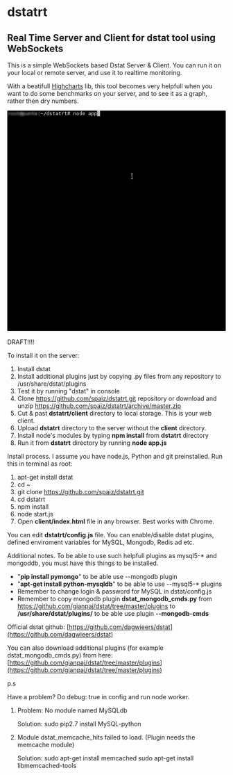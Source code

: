 # dstatrt
## Real Time Server and Client for dstat tool using WebSockets
This is a simple WebSockets based Dstat Server & Client. You can run it on your local or remote server, and use it to realtime monitoring.

With a beatifull [Highcharts](http://www.highcharts.com/) lib, this tool becomes very helpfull when you want to do some benchmarks on your server, and to see it as a graph, rather then dry numbers.

![demo](screenshots/1.gif)

DRAFT!!!!

To install it on the server:

1. Install dstat
2. Install additional plugins just by copying .py files from any repository to  /usr/share/dstat/plugins
3. Test it by running "dstat" in console
4. Clone https://github.com/spaiz/dstatrt.git repository or download and unzip https://github.com/spaiz/dstatrt/archive/master.zip
5. Cut & past **dstatrt/client** directory to local storage. This is your web client.
6. Upload **dstatrt** directory to the server without the **client** directory.
7. Install node's modules by typing **npm install** from **dstatrt** directory
6. Run it from **dstatrt** directory by running **node app.js**

Install process. I assume you have node.js, Python and git preinstalled. Run this in terminal as root:

1. apt-get install dstat
2. cd ~
3. git clone https://github.com/spaiz/dstatrt.git
4. cd dstatrt
5. npm install
5. node start.js
6. Open **client/index.html** file in any browser. Best works with Chrome.

You can edit **dstatrt/config.js** file. You can enable/disable dstat plugins, defined enviroment variables for MySQL, Mongodb, Redis ad etc.

Additional notes. To be able to use such helpfull plugins as mysql5-* and mongoddb, you must have this things to be installed.

- "**pip install pymongo**" to be able use --mongodb plugin
- "**apt-get install python-mysqldb**" to be able to use --mysql5-* plugins
- Remember to change login & password for MySQL in dstat/config.js
- Remember to copy mongodb plugin **dstat_mongodb_cmds.py** from https://github.com/gianpaj/dstat/tree/master/plugins to **/usr/share/dstat/plugins/** to be able use plugin **--mongodb-cmds**

Official dstat github:
[https://github.com/dagwieers/dstat](https://github.com/dagwieers/dstat)

You can also download additional plugins (for example dstat_mongodb_cmds.py) from here:
[https://github.com/gianpaj/dstat/tree/master/plugins](https://github.com/gianpaj/dstat/tree/master/plugins)

p.s

Have a problem? Do debug: true in config and run node worker.

1. Problem: No module named MySQLdb

    Solution:
        sudo pip2.7 install MySQL-python

2. Module dstat_memcache_hits failed to load. (Plugin needs the memcache module)

    Solution:
        sudo apt-get install memcached
        sudo apt-get install libmemcached-tools